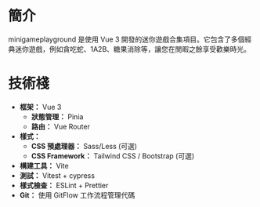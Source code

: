 # 簡介

minigameplayground 是使用 Vue 3 開發的迷你遊戲合集項目。它包含了多個經典迷你遊戲，例如貪吃蛇、1A2B、糖果消除等，讓您在閒暇之餘享受歡樂時光。

# 技術棧

- **框架：** Vue 3
  - **狀態管理：** Pinia
  - **路由：** Vue Router
- **樣式：**
  - **CSS 預處理器：** Sass/Less (可選)
  - **CSS Framework：** Tailwind CSS / Bootstrap (可選)
- **構建工具：** Vite
- **測試：** Vitest + cypress
- **樣式檢查：** ESLint + Prettier
- **Git：** 使用 GitFlow 工作流程管理代碼
